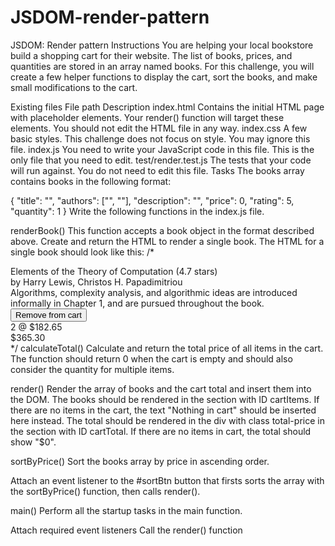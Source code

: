 # JSDOM-render-pattern
JSDOM: Render pattern
Instructions
You are helping your local bookstore build a shopping cart for their website. The list of books, prices, and quantities are stored in an array named books. For this challenge, you will create a few helper functions to display the cart, sort the books, and make small modifications to the cart.

Existing files
File path	Description
index.html	Contains the initial HTML page with placeholder elements. Your render() function will target these elements. You should not edit the HTML file in any way.
index.css	A few basic styles. This challenge does not focus on style. You may ignore this file.
index.js	You need to write your JavaScript code in this file. This is the only file that you need to edit.
test/render.test.js	The tests that your code will run against. You do not need to edit this file.
Tasks
The books array contains books in the following format:

{
  "title": "",
  "authors": ["", ""],
  "description": "",
  "price": 0,
  "rating": 5,
  "quantity": 1
}
Write the following functions in the index.js file.

renderBook()
This function accepts a book object in the format described above.
Create and return the HTML to render a single book. The HTML for a single book should look like this:
/*
<div class="book">
  <div class="details">
    <div class="title">
      Elements of the Theory of Computation
      <span class="rating">(4.7 stars)</span>
    </div>
    <div class="authors">by Harry Lewis, Christos H. Papadimitriou</div>
    <div class="description">
      Algorithms, complexity analysis, and algorithmic ideas are introduced
      informally in Chapter 1, and are pursued throughout the book.
    </div>
    <button class="removeBtn">Remove from cart</button>
  </div>
  <div class="quantity">2 @ $182.65</div>
  <div class="price">$365.30</div>
</div> 
*/
calculateTotal()
Calculate and return the total price of all items in the cart. The function should return 0 when the cart is empty and should also consider the quantity for multiple items.

render()
Render the array of books and the cart total and insert them into the DOM.
The books should be rendered in the section with ID cartItems. If there are no items in the cart, the text "Nothing in cart" should be inserted here instead.
The total should be rendered in the div with class total-price in the section with ID cartTotal. If there are no items in cart, the total should show "\$0".

sortByPrice()
Sort the books array by price in ascending order.

Attach an event listener to the #sortBtn button that firsts sorts the array with the sortByPrice() function, then calls render().

main()
Perform all the startup tasks in the main function.

Attach required event listeners
Call the render() function
